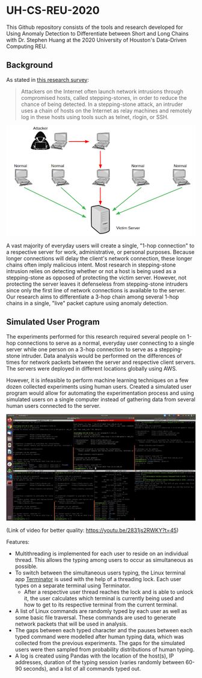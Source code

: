 # UH-CS-REU-2020

This Github repository consists of the tools and research developed for Using Anomaly Detection to Differentiate between Short and Long Chains with Dr. Stephen Huang at the 2020 University of Houston's Data-Driven Computing REU.

## Background

As stated in [this research survey](https://jwcn-eurasipjournals.springeropen.com/articles/10.1186/s13638-018-1303-2#Abs1):
>Attackers on the Internet often launch network intrusions through compromised hosts, called stepping-stones, in order to reduce the chance of being detected. In a stepping-stone attack, an intruder uses a chain of hosts on the Internet as relay machines and remotely log in these hosts using tools such as telnet, rlogin, or SSH.

![](https://github.com/jerredchen/UH-CS-REU-2020/blob/master/stepping-stone-diagram.png)

A vast majority of everyday users will create a single, "1-hop connection" to a respective server for work, administrative, or personal purposes. Because longer connections will delay the client's network connection, these longer chains often imply malicious intent. Most research in stepping-stone intrusion relies on detecting whether or not a host is being used as a stepping-stone as opposed of protecting the victim server. However, not protecting the server leaves it defenseless from stepping-stone intruders since only the first line of network connections is available to the server. Our research aims to differentiate a 3-hop chain among several 1-hop chains in a single, "live" packet capture using anomaly detection.

## Simulated User Program

The experiments performed for this research required several people on 1-hop connections to serve as a normal, everyday user connecting to a single server while one person on a 3-hop connection to serve as a stepping-stone intruder. Data analysis would be performed on the differences of times for network packets between the server and respective client servers. The servers were deployed in different locations globally using AWS.

However, it is infeasible to perform machine learning techniques on a few dozen collected experiments using human users. Created a simulated user program would allow for automating the experimentation process and using simulated users on a single computer instead of gathering data from several human users connected to the server.

![](https://github.com/jerredchen/UH-CS-REU-2020/blob/master/simulated-users.gif)

(Link of video for better quality: https://youtu.be/2831js2RWKY?t=45)

Features:
- Multithreading is implemented for each user to reside on an individual thread. This allows the typing among users to occur as simultaneous as possible.
- To switch between the simultaneous users typing, the Linux terminal app [Terminator](https://gnometerminator.blogspot.com/p/introduction.html) is used with the help of a threading lock. Each user types on a separate terminal using Terminator.
  - After a respective user thread reaches the lock and is able to unlock it, the user calculates which terminal is currently being used and how to get to its respective terminal from the current terminal.
- A list of Linux commands are randomly typed by each user as well as some basic file traversal. These commands are used to generate network packets that will be used in analysis.
- The gaps between each typed character and the pauses between each typed command were modelled after human typing data, which was collected from the previous experiments. The gaps for the simulated users were then sampled from probability distributions of human typing.
- A log is created using Pandas with the location of the host(s), IP addresses, duration of the typing session (varies randomly between 60-90 seconds), and a list of all commands typed out.
